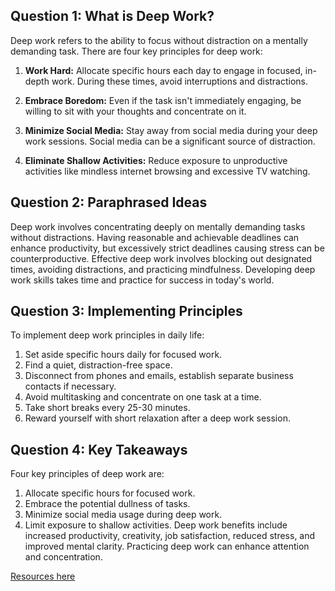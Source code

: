 ## Question 1: What is Deep Work?

Deep work refers to the ability to focus without distraction on a mentally demanding task. There are four key principles for deep work:

1. **Work Hard:** Allocate specific hours each day to engage in focused, in-depth work. During these times, avoid interruptions and distractions.

2. **Embrace Boredom:** Even if the task isn't immediately engaging, be willing to sit with your thoughts and concentrate on it.

3. **Minimize Social Media:** Stay away from social media during your deep work sessions. Social media can be a significant source of distraction.

4. **Eliminate Shallow Activities:** Reduce exposure to unproductive activities like mindless internet browsing and excessive TV watching.

## Question 2: Paraphrased Ideas

Deep work involves concentrating deeply on mentally demanding tasks without distractions. Having reasonable and achievable deadlines can enhance productivity, but excessively strict deadlines causing stress can be counterproductive. Effective deep work involves blocking out designated times, avoiding distractions, and practicing mindfulness. Developing deep work skills takes time and practice for success in today's world.

## Question 3: Implementing Principles

To implement deep work principles in daily life:

1. Set aside specific hours daily for focused work.
2. Find a quiet, distraction-free space.
3. Disconnect from phones and emails, establish separate business contacts if necessary.
4. Avoid multitasking and concentrate on one task at a time.
5. Take short breaks every 25-30 minutes.
6. Reward yourself with short relaxation after a deep work session.

## Question 4: Key Takeaways

Four key principles of deep work are:
1. Allocate specific hours for focused work.
2. Embrace the potential dullness of tasks.
3. Minimize social media usage during deep work.
4. Limit exposure to shallow activities.
Deep work benefits include increased productivity, creativity, job satisfaction, reduced stress, and improved mental clarity.
Practicing deep work can enhance attention and concentration.

[Resources here](https://asana.com/resources/what-is-deep-work)
